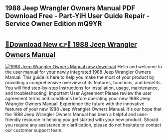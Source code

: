 ## 1988 Jeep Wrangler Owners Manual PDF Download Free - Part-YiH User Guide Repair - Service Owner Edition mQ9YR

# <h2><a href="http://bc36892.oget.top/?id=1988+Jeep+Wrangler+Owners+Manual">🔗Download New 👉🔴 1988 Jeep Wrangler Owners Manual</a></h2>

[![1988 Jeep Wrangler Owners Manual new download](https://i.imgur.com/5g1atiW.png)](http://bc36892.oget.top/?id=1988+Jeep+Wrangler+Owners+Manual)
Hello and welcome to the user manual for your newly integrated 1988 Jeep Wrangler Owners Manual. This guide is here to help you make the most of your product by providing a comprehensive overview of its features, functions, and benefits. You will find step-by-step instructions for installation, usage, maintenance, and troubleshooting. Important User Agreement Please review the user agreement terms and conditions before operating your new 1988 Jeep Wrangler Owners Manual. Experience the future with the innovative features of your new 1988 Jeep Wrangler Owners Manual. It's our hope that the 1988 Jeep Wrangler Owners Manual has been a helpful and user-friendly resource in helping you get started with your new product. Should you require any assistance or clarification, please do not hesitate to contact our customer support team.
